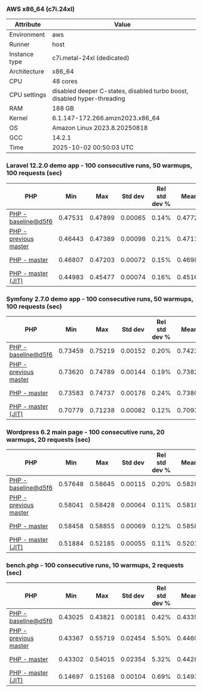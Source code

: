 ### AWS x86_64 (c7i.24xl)

|  Attribute    |     Value      |
|---------------|----------------|
| Environment   |aws|
| Runner        |host|
| Instance type |c7i.metal-24xl (dedicated)|
| Architecture  |x86_64
| CPU           |48 cores|
| CPU settings  |disabled deeper C-states, disabled turbo boost, disabled hyper-threading|
| RAM           |188 GB|
| Kernel        |6.1.147-172.266.amzn2023.x86_64|
| OS            |Amazon Linux 2023.8.20250818|
| GCC           |14.2.1|
| Time          |2025-10-02 00:50:03 UTC|

### Laravel 12.2.0 demo app - 100 consecutive runs, 50 warmups, 100 requests (sec)

|     PHP     |     Min     |     Max     |    Std dev   | Rel std dev % |  Mean  | Mean diff % |   Median   | Median diff % |   Skew  | P-value |  Instr count  |     Memory    |
|-------------|-------------|-------------|--------------|---------------|--------|-------------|------------|---------------|---------|---------|---------------|---------------|
|[PHP - baseline@d5f6](https://github.com/php/php-src/commit/d5f6e56610)|0.47531|0.47899|0.00065|0.14%|0.47722|0.00%|0.47720|0.00%|-0.149|0.999|180947354|43.67 MB|
|[PHP - previous master](https://github.com/php/php-src/commit/a3f0861f2e)|0.46443|0.47389|0.00098|0.21%|0.47113|-1.27%|0.47118|-1.26%|-2.895|0.000|176326908|44.30 MB|
|[PHP - master](https://github.com/php/php-src/commit/3ac43296aa)|0.46807|0.47203|0.00072|0.15%|0.46987|-1.54%|0.46991|-1.53%|0.076|0.000|176399108|44.30 MB|
|[PHP - master (JIT)](https://github.com/php/php-src/commit/3ac43296aa)|0.44983|0.45477|0.00074|0.16%|0.45160|-5.37%|0.45159|-5.37%|0.521|0.000|147886774|53.44 MB|

### Symfony 2.7.0 demo app - 100 consecutive runs, 50 warmups, 100 requests (sec)

|     PHP     |     Min     |     Max     |    Std dev   | Rel std dev % |  Mean  | Mean diff % |   Median   | Median diff % |   Skew  | P-value |  Instr count  |     Memory    |
|-------------|-------------|-------------|--------------|---------------|--------|-------------|------------|---------------|---------|---------|---------------|---------------|
|[PHP - baseline@d5f6](https://github.com/php/php-src/commit/d5f6e56610)|0.73459|0.75219|0.00152|0.20%|0.74232|0.00%|0.74218|0.00%|1.541|0.999|291620859|40.27 MB|
|[PHP - previous master](https://github.com/php/php-src/commit/a3f0861f2e)|0.73620|0.74789|0.00144|0.19%|0.73826|-0.55%|0.73805|-0.56%|3.492|0.000|287342765|40.53 MB|
|[PHP - master](https://github.com/php/php-src/commit/3ac43296aa)|0.73583|0.74737|0.00176|0.24%|0.73804|-0.58%|0.73754|-0.62%|2.773|0.000|287339145|40.56 MB|
|[PHP - master (JIT)](https://github.com/php/php-src/commit/3ac43296aa)|0.70779|0.71238|0.00082|0.12%|0.70938|-4.44%|0.70930|-4.43%|0.770|0.000|267702131|47.84 MB|

### Wordpress 6.2 main page - 100 consecutive runs, 20 warmups, 20 requests (sec)

|     PHP     |     Min     |     Max     |    Std dev   | Rel std dev % |  Mean  | Mean diff % |   Median   | Median diff % |   Skew  | P-value |  Instr count  |     Memory    |
|-------------|-------------|-------------|--------------|---------------|--------|-------------|------------|---------------|---------|---------|---------------|---------------|
|[PHP - baseline@d5f6](https://github.com/php/php-src/commit/d5f6e56610)|0.57648|0.58645|0.00115|0.20%|0.58281|0.00%|0.58281|0.00%|-2.198|0.999|1123401640|43.79 MB|
|[PHP - previous master](https://github.com/php/php-src/commit/a3f0861f2e)|0.58041|0.58428|0.00064|0.11%|0.58180|-0.17%|0.58167|-0.20%|1.066|0.000|1120303680|44.13 MB|
|[PHP - master](https://github.com/php/php-src/commit/3ac43296aa)|0.58458|0.58855|0.00069|0.12%|0.58582|0.52%|0.58571|0.50%|1.423|0.000|1120313267|44.13 MB|
|[PHP - master (JIT)](https://github.com/php/php-src/commit/3ac43296aa)|0.51884|0.52185|0.00055|0.11%|0.52013|-10.75%|0.52006|-10.77%|0.366|0.000|865491362|61.75 MB|

### bench.php - 100 consecutive runs, 10 warmups, 2 requests (sec)

|     PHP     |     Min     |     Max     |    Std dev   | Rel std dev % |  Mean  | Mean diff % |   Median   | Median diff % |   Skew  | P-value |  Instr count  |     Memory    |
|-------------|-------------|-------------|--------------|---------------|--------|-------------|------------|---------------|---------|---------|---------------|---------------|
|[PHP - baseline@d5f6](https://github.com/php/php-src/commit/d5f6e56610)|0.43025|0.43821|0.00181|0.42%|0.43350|0.00%|0.43324|0.00%|0.192|0.999|2020638160|26.61 MB|
|[PHP - previous master](https://github.com/php/php-src/commit/a3f0861f2e)|0.43367|0.55719|0.02454|5.50%|0.44602|2.89%|0.43984|1.52%|3.780|0.000|2020595069|26.96 MB|
|[PHP - master](https://github.com/php/php-src/commit/3ac43296aa)|0.43302|0.54015|0.02354|5.32%|0.44284|2.15%|0.43671|0.80%|3.749|0.000|2020595019|26.96 MB|
|[PHP - master (JIT)](https://github.com/php/php-src/commit/3ac43296aa)|0.14697|0.15168|0.00104|0.69%|0.14930|-65.56%|0.14926|-65.55%|0.085|0.000|536613244|27.74 MB|
